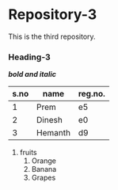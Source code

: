 # Repository-3
This is the third repository.

### Heading-3

***bold and italic***

s.no|name|reg.no.
----|----|-------
1|Prem|e5
2|Dinesh|e0
3|Hemanth|d9

1. fruits
    1. Orange
    2. Banana
    3. Grapes


